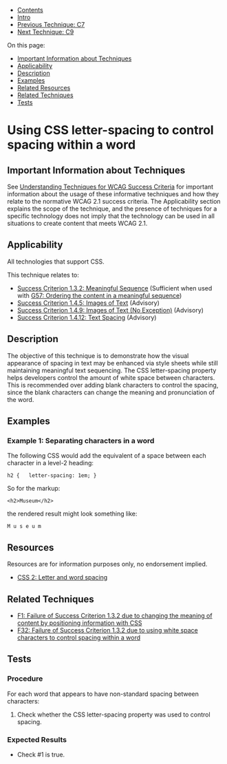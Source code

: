 -   [Contents](https://www.w3.org/WAI/WCAG21/Techniques/#techniques "Table of Contents")
-   [Intro](https://www.w3.org/WAI/WCAG21/Techniques/#introduction "Introduction to Techniques")
-   [Previous Technique: C7](C7)
-   [Next Technique: C9](C9)

On this page:

-   [Important Information about Techniques](#important-information)
-   [Applicability](#applicability)
-   [Description](#description)
-   [Examples](#examples)
-   [Related Resources](#resources)
-   [Related Techniques](#related)
-   [Tests](#tests)

Using CSS letter-spacing to control spacing within a word
=========================================================

Important Information about Techniques
--------------------------------------

See [Understanding Techniques for WCAG Success Criteria](https://www.w3.org/WAI/WCAG21/Understanding/understanding-techniques) for important information about the usage of these informative techniques and how they relate to the normative WCAG 2.1 success criteria. The Applicability section explains the scope of the technique, and the presence of techniques for a specific technology does not imply that the technology can be used in all situations to create content that meets WCAG 2.1.

Applicability
-------------

All technologies that support CSS.

This technique relates to:

-   [Success Criterion 1.3.2: Meaningful Sequence](https://www.w3.org/WAI/WCAG21/Understanding/meaningful-sequence) (Sufficient when used with [G57: Ordering the content in a meaningful sequence](../general/G57))
-   [Success Criterion 1.4.5: Images of Text](https://www.w3.org/WAI/WCAG21/Understanding/images-of-text) (Advisory)
-   [Success Criterion 1.4.9: Images of Text (No Exception)](https://www.w3.org/WAI/WCAG21/Understanding/images-of-text-no-exception) (Advisory)
-   [Success Criterion 1.4.12: Text Spacing](https://www.w3.org/WAI/WCAG21/Understanding/text-spacing) (Advisory)

Description
-----------

The objective of this technique is to demonstrate how the visual appearance of spacing in text may be enhanced via style sheets while still maintaining meaningful text sequencing. The CSS letter-spacing property helps developers control the amount of white space between characters. This is recommended over adding blank characters to control the spacing, since the blank characters can change the meaning and pronunciation of the word.

Examples
--------

### Example 1: Separating characters in a word

The following CSS would add the equivalent of a space between each character in a level-2 heading:

    h2 {   letter-spacing: 1em; }

So for the markup:

    <h2>Museum</h2>

the rendered result might look something like:

    M u s e u m

Resources
---------

Resources are for information purposes only, no endorsement implied.

-   [CSS 2: Letter and word spacing](https://www.w3.org/TR/CSS2/text.html#spacing-props)

Related Techniques
------------------

-   [F1: Failure of Success Criterion 1.3.2 due to changing the meaning of content by positioning information with CSS](https://www.w3.org/WAI/WCAG21/Techniques/failures/F1)
-   [F32: Failure of Success Criterion 1.3.2 due to using white space characters to control spacing within a word](https://www.w3.org/WAI/WCAG21/Techniques/failures/F32)

Tests
-----

### Procedure

For each word that appears to have non-standard spacing between characters:

1.  Check whether the CSS letter-spacing property was used to control spacing.

### Expected Results

-   Check \#1 is true.

